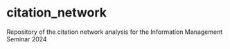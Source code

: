 # citation_network
Repository of the citation network analysis for the Information Management Seminar 2024
